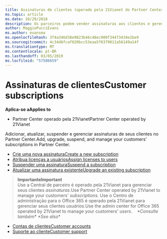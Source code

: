 ```yaml
---
title: Assinaturas de clientes (operado pela 21Vianet do Partner Center)
ms.topic: article
ms.date: 10/29/2018
description: Os parceiros podem vender assinaturas aos clientes e gerenciá-las por meio do Partner Center.
author: MaggiePucciEvans
ms.author: evansma
ms.openlocfilehash: 3f4a346d38e9823b46c48ec900f34473434e2be9
ms.sourcegitcommit: 4c34d6fcaf020bcc53eaa5f0379011a56149a14f
ms.translationtype: MT
ms.contentlocale: pt-BR
ms.lasthandoff: 03/05/2019
ms.locfileid: "57586659"
---
```

# <a name="customer-subscriptions"></a><span data-ttu-id="5d374-103">Assinaturas de clientes</span><span class="sxs-lookup"><span data-stu-id="5d374-103">Customer subscriptions</span></span>

<span data-ttu-id="5d374-104">**Aplica-se a**</span><span class="sxs-lookup"><span data-stu-id="5d374-104">**Applies to**</span></span>

-   <span data-ttu-id="5d374-105">Partner Center operado pela 21Vianet</span><span class="sxs-lookup"><span data-stu-id="5d374-105">Partner Center operated by 21Vianet</span></span>


<span data-ttu-id="5d374-106">Adicionar, atualizar, suspender e gerenciar assinaturas de seus clientes no Partner Center.</span><span class="sxs-lookup"><span data-stu-id="5d374-106">Add, upgrade, suspend, and manage your customers' subscriptions in Partner Center.</span></span>

-   [<span data-ttu-id="5d374-107">Crie uma nova assinatura</span><span class="sxs-lookup"><span data-stu-id="5d374-107">Create a new subscription</span></span>](create-a-new-subscription.md)
-   [<span data-ttu-id="5d374-108">Atribua licenças a usuários</span><span class="sxs-lookup"><span data-stu-id="5d374-108">Assign licenses to users</span></span>](assign-licenses-to-users.md)
-   [<span data-ttu-id="5d374-109">Suspender uma assinatura</span><span class="sxs-lookup"><span data-stu-id="5d374-109">Suspend a subscription</span></span>](suspend-a-subscription.md)
-   [<span data-ttu-id="5d374-110">Atualizar uma assinatura existente</span><span class="sxs-lookup"><span data-stu-id="5d374-110">Upgrade an existing subscription</span></span>](add-licenses-or-services-to-an-existing-subscription.md)

><span data-ttu-id="5d374-111">**Importante**</span><span class="sxs-lookup"><span data-stu-id="5d374-111">**Important**</span></span><br><span data-ttu-id="5d374-112">Use a Central de parceiro é operado pela 21Vianet para gerenciar seus clientes *assinaturas*.</span><span class="sxs-lookup"><span data-stu-id="5d374-112">Use Partner Center operated by 21Vianet to manage your customers' *subscriptions*.</span></span> <span data-ttu-id="5d374-113">Use o Centro de administração para o Office 365 é operado pela 21Vianet para gerenciar seus clientes *usuários*.</span><span class="sxs-lookup"><span data-stu-id="5d374-113">Use the admin center for Office 365 operated by 21Vianet to manage your customers' *users*.</span></span> 
 
<span data-ttu-id="5d374-114"> *\*Consulte também**</span><span class="sxs-lookup"><span data-stu-id="5d374-114"> *\*See also**</span></span>

-   [<span data-ttu-id="5d374-115">Contas de clientes</span><span class="sxs-lookup"><span data-stu-id="5d374-115">Customer accounts</span></span>](customer-accounts.md)
-   [<span data-ttu-id="5d374-116">Suporte ao cliente</span><span class="sxs-lookup"><span data-stu-id="5d374-116">Customer support</span></span>](customer-support.md)




